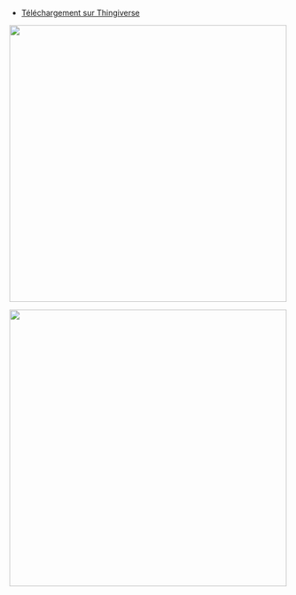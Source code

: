 - [Téléchargement sur Thingiverse](https://www.thingiverse.com/thing:5159856)  

<p align="center">  
  <img src="https://user-images.githubusercontent.com/62854582/164977795-afd448df-1981-4a80-9385-01133cdeaa15.png" width="500"/>  
</p>  

<p align="center">  
  <img src="https://user-images.githubusercontent.com/62854582/164977811-7bad2562-a6e0-4790-b308-534f6e6cfcc0.png" width="500"/>  
</p>
